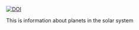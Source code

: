 [![DOI](https://zenodo.org/badge/doi/10.5281/zenodo.56566.svg)](http://dx.doi.org/10.5281/zenodo.56566)

This is information about planets in the solar system
